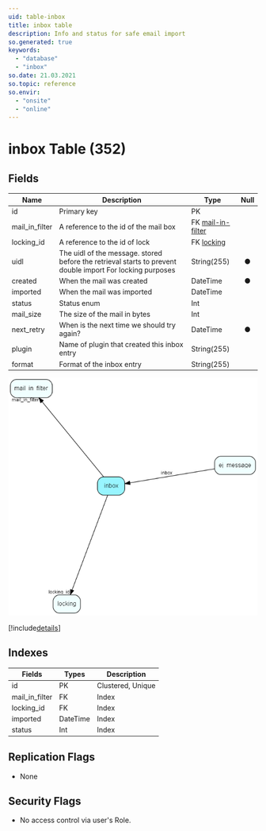 ```yaml
---
uid: table-inbox
title: inbox table
description: Info and status for safe email import
so.generated: true
keywords:
  - "database"
  - "inbox"
so.date: 21.03.2021
so.topic: reference
so.envir:
  - "onsite"
  - "online"
---
```


# inbox Table (352)

## Fields

| Name | Description | Type | Null |
|------|-------------|------|:----:|
|id|Primary key|PK| |
|mail\_in\_filter|A reference to the id of the mail box|FK [mail-in-filter](mail-in-filter.md)| |
|locking\_id|A reference to the id of lock|FK [locking](locking.md)| |
|uidl|The uidl of the message. stored before the retrieval starts to prevent double import For locking purposes|String(255)|&#x25CF;|
|created|When the mail was created|DateTime|&#x25CF;|
|imported|When the mail was imported|DateTime| |
|status|Status enum|Int| |
|mail\_size|The size of the mail in bytes|Int| |
|next\_retry|When is the next time we should try again?|DateTime|&#x25CF;|
|plugin|Name of plugin that created this inbox entry|String(255)| |
|format|Format of the inbox entry|String(255)| |


![inbox table relationship diagram](./media/inbox.png)

[!include[details](./includes/inbox.md)]

## Indexes

| Fields | Types | Description |
|--------|-------|-------------|
|id |PK |Clustered, Unique |
|mail\_in\_filter |FK |Index |
|locking\_id |FK |Index |
|imported |DateTime |Index |
|status |Int |Index |

## Replication Flags

* None

## Security Flags

* No access control via user's Role.

